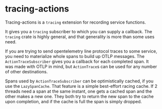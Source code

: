 # tracing-actions

Tracing-actions is a `tracing` extension for recording service functions.

It gives you a `tracing` subscriber to which you can supply a callback. The `tracing` crate
is highly general, and that generality is more than some uses need.

If you are trying to send opentelemetry line protocol traces to some service, you need to
materialize whole spans to build up OTLP messages. The `ActionTraceSubscriber` gives you a
callback for each completed span. It was made with OTLP in mind, but `ActionTrace`s can be
used for any number of other destinations.

Spans used by `ActionTraceSubscriber` can be optimistically cached, if you use the `LazySpanCache`.
That feature is a simple best-effort racing cache. If 2 threads need a span at the same instant,
one gets a cached span and the other makes a new one. They both try to return the new span to the
cache upon completion, and if the cache is full the span is simply dropped.

